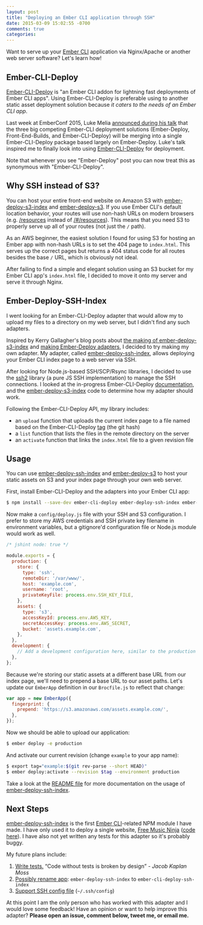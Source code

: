 ```yaml
---
layout: post
title: "Deploying an Ember CLI application through SSH"
date: 2015-03-09 15:02:55 -0700
comments: true
categories: 
---
```


Want to serve up your [Ember CLI][] application via Nginx/Apache or another web server software?  Let's learn how!

## Ember-CLI-Deploy

[Ember-CLI-Deploy][] is "an Ember CLI addon for lightning fast deployments of Ember CLI apps".  Using Ember-CLI-Deploy is preferable using to another static asset deployment solution because *it caters to the needs of an Ember CLI app*.

Last week at EmberConf 2015, Luke Melia [announced during his talk][luke's talk] that the three big competing Ember-CLI deployment solutions (Ember-Deploy, Front-End-Builds, and Ember-CLI-Deploy) will be merging into a single Ember-CLI-Deploy package based largely on Ember-Deploy.  Luke's talk inspired me to finally look into using [Ember-CLI-Deploy][] for deployment.

Note that whenever you see "Ember-Deploy" post you can now treat this as synonymous with "Ember-CLI-Deploy".

## Why SSH instead of S3?

You can host your entire front-end website on Amazon S3 with [ember-deploy-s3-index][] and [ember-deploy-s3][].  If you use Ember CLI's default location behavior, your routes will use non-hash URLs on modern browsers (e.g. [/resources][] instead of [/#/resources][]).  This means that you need S3 to properly serve up all of your routes (not just the `/` path).

As an AWS beginner, the easiest solution I found for using S3 for hosting an Ember app with non-hash URLs is to set the 404 page to `index.html`.  This serves up the correct pages but returns a 404 status code for all routes besides the base `/` URL, which is obviously not ideal.

After failing to find a simple and elegant solution using an S3 bucket for my Ember CLI app's `index.html` file, I decided to move it onto my server and serve it through Nginx.

## Ember-Deploy-SSH-Index

I went looking for an Ember-CLI-Deploy adapter that would allow my to upload my files to a directory on my web server, but I didn't find any such adapters.

Inspired by Kerry Gallagher's blog posts about [the making of ember-deploy-s3-index][] and [making Ember-Deploy adapters][], I decided to try making my own adapter.  My adapter, called [ember-deploy-ssh-index][], allows deploying your Ember CLI index page to a web server via SSH.

After looking for Node.js-based SSH/SCP/Rsync libraries, I decided to use the [ssh2][] library (a pure JS SSH implementation) to manage the SSH connections.  I looked at the in-progress Ember-CLI-Deploy [documentation][ember-cli-deploy documentation], and the [ember-deploy-s3-index][] code to determine how my adapter should work.

Following the Ember-CLI-Deploy API, my library includes:

- an `upload` function that uploads the current index page to a file named based on the Ember-CLI-Deploy [tag][tag] (the git hash)
- a `list` function that lists the files in the remote directory on the server
- an `activate` function that links the `index.html` file to a given revision file

## Usage

You can use [ember-deploy-ssh-index][] and [ember-deploy-s3][] to host your static assets on S3 and your index page through your own web server.

First, install Ember-CLI-Deploy and the adapters into your Ember CLI app:

```bash
$ npm install --save-dev ember-cli-deploy ember-deploy-ssh-index ember-deploy-s3
```

Now make a `config/deploy.js` file with your SSH and S3 configuration.  I prefer to store my AWS credentials and SSH private key filename in environment variables, but a gitignore'd configuration file or Node.js module would work as well.

```js
/* jshint node: true */

module.exports = {
  production: {
    store: {
      type: 'ssh',
      remoteDir: '/var/www/',
      host: 'example.com',
      username: 'root',
      privateKeyFile: process.env.SSH_KEY_FILE,
    },
    assets: {
      type: 's3',
      accessKeyId: process.env.AWS_KEY,
      secretAccessKey: process.env.AWS_SECRET,
      bucket: 'assets.example.com',
    },
  },
  development: {
    // Add a development configuration here, similar to the production one above
  },
};
```

Because we're storing our static assets at a different base URL from our index page, we'll need to prepend a base URL to our asset paths.  Let's update our `EmberApp` definition in our `Brocfile.js` to reflect that change:

```js
var app = new EmberApp({
  fingerprint: {
    prepend: 'https://s3.amazonaws.com/assets.example.com/',
  },
});
```

Now we should be able to upload our application:

```bash
$ ember deploy -e production
```

And activate our current revision (change `example` to your app name):

```bash
$ export tag="example:$(git rev-parse --short HEAD)"
$ ember deploy:activate --revision $tag --environment production
```

Take a look at the [README file][] for more documentation on the usage of [ember-deploy-ssh-index][].


## Next Steps

[ember-deploy-ssh-index][] is the first [Ember CLI][]-related NPM module I have made.  I have only used it to deploy a single website, [Free Music Ninja][] ([code here][fmn code]).  I have also not yet written any tests for this adapter so it's probably buggy.

My future plans include:

1. [Write tests.][#3]  <q>Code without tests is broken by design</q> - <cite>Jacob Kaplan Moss</cite>
2. [Possibly rename app][#10]: `ember-deploy-ssh-index` to `ember-cli-deploy-ssh-index`
3. [Support SSH config file][#7] (`~/.ssh/config`)

At this point I am the only person who has worked with this adapter and I would love some feedback!  Have an opinion or want to help improve this adapter?  **Please open an issue, comment below, tweet me, or email me.**

[ember cli]: http://ember-cli.com
[ember-deploy-s3]: https://github.com/LevelbossMike/ember-deploy-s3 
[ember-deploy-s3-index]: https://github.com/Kerry350/ember-deploy-s3-index 
[ember-cli-deploy]: https://github.com/ember-cli/ember-cli-deploy
[/resources]: https://freemusic.ninja/resources
[/#/resources]: https://freemusic.ninja/#/resources
[the making of ember-deploy-s3-index]: http://kerrygallagher.co.uk/the-making-of-ember-deploy-s3-index/
[making ember-deploy adapters]: http://kerrygallagher.co.uk/making-ember-deploy-adapters/
[luke's talk]: https://www.youtube.com/watch?v=4EDetv_Rw5U
[ssh2]: https://github.com/mscdex/ssh2
[readme file]: https://github.com/treyhunner/ember-deploy-ssh-index#readme
[ember-deploy-ssh-index]: https://github.com/treyhunner/ember-deploy-ssh-index
[free music ninja]: https://freemusic.ninja/
[#3]: https://github.com/treyhunner/ember-deploy-ssh-index/issues/3
[#10]: https://github.com/treyhunner/ember-deploy-ssh-index/issues/10
[#7]: https://github.com/treyhunner/ember-deploy-ssh-index/issues/7
[fmn code]: https://github.com/FreeMusicNinja/freemusic.ninja
[tag]: https://github.com/ember-cli/ember-cli-deploy#tagging-adapters
[ember-cli-deploy documentation]: https://github.com/ember-cli/ember-cli-deploy#index-adapters
